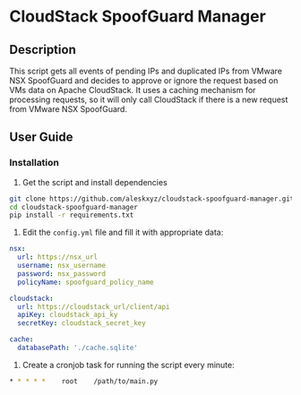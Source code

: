 # CloudStack SpoofGuard Manager
## Description
This script gets all events of pending IPs and duplicated IPs from VMware NSX SpoofGuard and decides to approve or ignore the request based on VMs data on Apache CloudStack.
 It uses a caching mechanism for processing requests, so it will only call CloudStack if there is a new request from VMware NSX SpoofGuard.

## User Guide
### Installation
1. Get the script and install dependencies
```bash
git clone https://github.com/aleskxyz/cloudstack-spoofguard-manager.git
cd cloudstack-spoofguard-manager
pip install -r requirements.txt
```
1. Edit the `config.yml` file and fill it with appropriate data:
```yaml
nsx:
  url: https://nsx_url
  username: nsx_username
  password: nsx_password
  policyName: spoofguard_policy_name

cloudstack:
  url: https://cloudstack_url/client/api
  apiKey: cloudstack_api_ky
  secretKey: cloudstack_secret_key

cache:
  databasePath: './cache.sqlite'
```
1. Create a cronjob task for running the script every minute:
```bash
* * * * *    root    /path/to/main.py
```